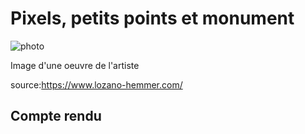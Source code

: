 # Pixels, petits points et monument

  ![photo](images/Exposition_1.jpeg)

Image d'une oeuvre de l'artiste

source:https://www.lozano-hemmer.com/


## **Compte rendu**
